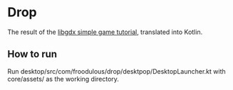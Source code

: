 # Drop
The result of the [libgdx simple game tutorial](https://github.com/libgdx/libgdx/wiki/A-simple-game),
translated into Kotlin.

## How to run

Run desktop/src/com/froodulous/drop/desktpop/DesktopLauncher.kt with core/assets/ as the working directory.
